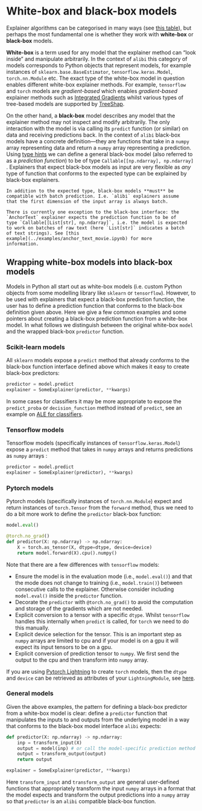 # White-box and black-box models

Explainer algorithms can be categorised in many ways (see [this table](algorithms.md#model-explanations)), but perhaps the most fundamental one is whether they work with **white-box** or **black-box** models.

**White-box** is a term used for any model that the explainer method can “look inside” and manipulate arbitrarily. In the context of `alibi` this category of models corresponds to Python objects that represent models, for example instances of `sklearn.base.BaseEstimator`, `tensorflow.keras.Model`, `torch.nn.Module` etc. The exact type of the white-box model in question enables different white-box explainer methods. For example, `tensorflow` and `torch` models are _gradient-based_ which enables _gradient-based_ explainer methods such as [Integrated Gradients](https://github.com/ramonpzg/alibi/blob/rp-alibi-newdocs-dec23/doc/source/methods/IntegratedGradients.ipynb) whilst various types of tree-based models are supported by [TreeShap](https://github.com/ramonpzg/alibi/blob/rp-alibi-newdocs-dec23/doc/source/methods/TreeSHAP.ipynb).

On the other hand, a **black-box** model describes any model that the explainer method may not inspect and modify arbitrarily. The only interaction with the model is via calling its `predict` function (or similar) on data and receiving predictions back. In the context of `alibi` black-box models have a concrete definition—they are functions that take in a `numpy` array representing data and return a `numpy` array representing a prediction. Using [type hints](https://docs.python.org/3/library/typing.html) we can define a general black-box model (also referred to as a _prediction function_) to be of type `Callable[[np.ndarray], np.ndarray]` . Explainers that expect black-box models as input are very flexible as _any_ type of function that conforms to the expected type can be explained by black-box explainers.

```{note}
In addition to the expected type, black-box models **must** be
compatible with batch prediction. I.e. `alibi` explainers assume
that the first dimension of the input array is always batch.
```

```{warning}
There is currently one exception to the black-box interface: the
`AnchorText` explainer expects the prediction function to be of
type `Callable[[List[str], np.ndarray]`, i.e. the model is expected
to work on batches of raw text (here `List[str]` indicates a batch
of text strings). See [this
example](../examples/anchor_text_movie.ipynb) for more
information.
```

## Wrapping white-box models into black-box models

Models in Python all start out as white-box models (i.e. custom Python objects from some modelling library like `sklearn` or `tensorflow`). However, to be used with explainers that expect a black-box prediction function, the user has to define a prediction function that conforms to the black-box definition given above. Here we give a few common examples and some pointers about creating a black-box prediction function from a white-box model. In what follows we distinguish between the original white-box `model` and the wrapped black-box `predictor` function.

### Scikit-learn models

All `sklearn` models expose a `predict` method that already conforms to the black-box function interface defined above which makes it easy to create black-box predictors:

```python
predictor = model.predict
explainer = SomeExplainer(predictor, **kwargs)
```

In some cases for classifiers it may be more appropriate to expose the `predict_proba` or `decision_function` method instead of `predict`, see an example on [ALE for classifiers](https://github.com/ramonpzg/alibi/blob/rp-alibi-newdocs-dec23/doc/source/examples/ale_classification.ipynb).

### Tensorflow models

Tensorflow models (specifically instances of `tensorflow.keras.Model`) expose a `predict` method that takes in `numpy` arrays and returns predictions as `numpy` arrays :

```python
predictor = model.predict
explainer = SomeExplainer(predictor), **kwargs)
```

### Pytorch models

Pytorch models (specifically instances of `torch.nn.Module`) expect and return instances of `torch.Tensor` from the `forward` method, thus we need to do a bit more work to define the `predictor` black-box function:

```python
model.eval()

@torch.no_grad()
def predictor(X: np.ndarray) -> np.ndarray:
    X = torch.as_tensor(X, dtype=dtype, device=device)
    return model.forward(X).cpu().numpy()
```

Note that there are a few differences with `tensorflow` models:

* Ensure the model is in the evaluation mode (i.e., `model.eval()`) and that the mode does not change to training (i.e., `model.train()`) between consecutive calls to the explainer. Otherwise consider including `model.eval()` inside the `predictor` function.
* Decorate the `predictor` with `@torch.no_grad()` to avoid the computation and storage of the gradients which are not needed.
* Explicit conversion to a tensor with a specific `dtype`. Whilst `tensorflow` handles this internally when `predict` is called, for `torch` we need to do this manually.
* Explicit device selection for the tensor. This is an important step as `numpy` arrays are limited to cpu and if your model is on a gpu it will expect its input tensors to be on a gpu.
* Explicit conversion of prediction tensor to `numpy`. We first send the output to the cpu and then transform into `numpy` array.

If you are using [Pytorch Lightning](https://www.pytorchlightning.ai) to create `torch` models, then the `dtype` and `device` can be retrieved as attributes of your `LightningModule`, see [here](https://pytorch-lightning.readthedocs.io/en/stable/common/lightning_module.html).

### General models

Given the above examples, the pattern for defining a black-box predictor from a white-box model is clear: define a `predictor` function that manipulates the inputs to and outputs from the underlying model in a way that conforms to the black-box model interface `alibi` expects:

```python
def predictor(X: np.ndarray) -> np.ndarray:
    inp = transform_input(X)
    output = model(inp) # or call the model-specific prediction method
    output = transform_output(output)
    return output

explainer = SomeExplainer(predictor, **kwargs)
```

Here `transform_input` and `transform_output` are general user-defined functions that appropriately transform the input `numpy` arrays in a format that the model expects and transform the output predictions into a `numpy` array so that `predictor` is an `alibi` compatible black-box function.
